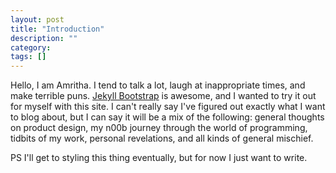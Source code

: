 ```yaml
---
layout: post
title: "Introduction"
description: ""
category: 
tags: []
---
```


<p>Hello, I am Amritha. I tend to talk a lot, laugh at inappropriate times, and make terrible puns. <a href="jekyllbootstrap.com">Jekyll Bootstrap</a> is awesome, and I wanted to try it out for myself with this site. I can't really say I've figured out exactly what I want to blog about, but I can say it will be a mix of the following: general thoughts on product design, my n00b journey through the world of programming, tidbits of my work, personal revelations, and all kinds of general mischief. </p>
<p> PS I'll get to styling this thing eventually, but for now I just want to write. </p>
